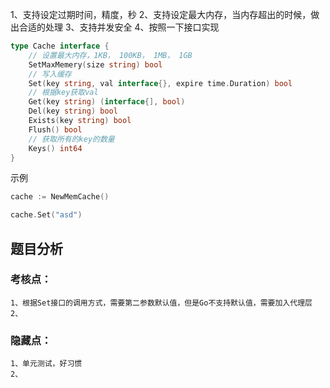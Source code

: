 1、支持设定过期时间，精度，秒
2、支持设定最大内存，当内存超出的时候，做出合适的处理
3、支持并发安全
4、按照一下接口实现
```Go
type Cache interface {
	// 设置最大内存，1KB， 100KB， 1MB， 1GB
	SetMaxMemery(size string) bool
	// 写入缓存
	Set(key string, val interface{}, expire time.Duration) bool
	// 根据key获取val
	Get(key string) (interface{], bool)
	Del(key string) bool
	Exists(key string) bool
	Flush() bool
	// 获取所有的key的数量
	Keys() int64
}
```

示例
```Go
cache := NewMemCache()

cache.Set("asd")

```

## 题目分析

### 考核点：
	1、根据Set接口的调用方式，需要第二参数默认值，但是Go不支持默认值，需要加入代理层
	2、
### 隐藏点：
	1、单元测试，好习惯
	2、
